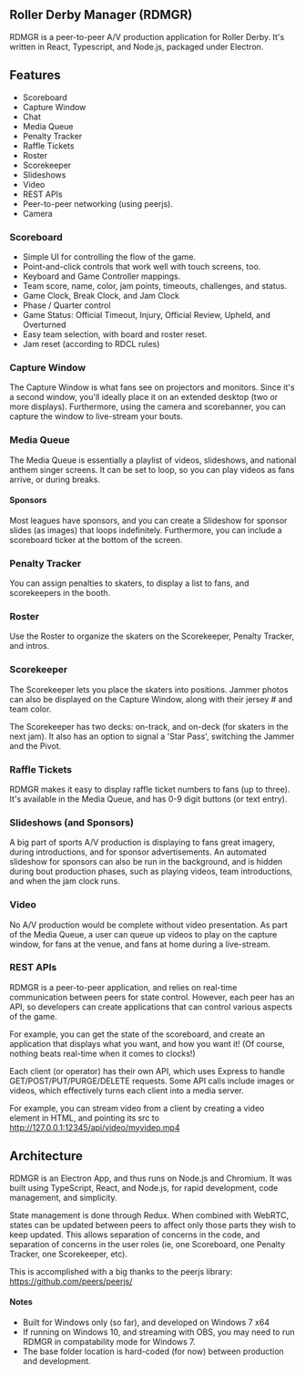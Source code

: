 ## Roller Derby Manager (RDMGR)

RDMGR is a peer-to-peer A/V production application for Roller Derby. It's written in React, Typescript, and Node.js, packaged under Electron. 

## Features
- Scoreboard
- Capture Window
- Chat
- Media Queue
- Penalty Tracker
- Raffle Tickets
- Roster
- Scorekeeper
- Slideshows
- Video
- REST APIs
- Peer-to-peer networking (using peerjs).
- Camera

### Scoreboard
- Simple UI for controlling the flow of the game.
- Point-and-click controls that work well with touch screens, too.
- Keyboard and Game Controller mappings.
- Team score, name, color, jam points, timeouts, challenges, and status.
- Game Clock, Break Clock, and Jam Clock
- Phase / Quarter control
- Game Status: Official Timeout, Injury, Official Review, Upheld, and Overturned
- Easy team selection, with board and roster reset.
- Jam reset (according to RDCL rules)

### Capture Window

The Capture Window is what fans see on projectors and monitors. Since it's a second window, you'll ideally place it on an extended desktop (two or more displays). Furthermore, using the camera and scorebanner, you can capture the window to live-stream your bouts.

### Media Queue

The Media Queue is essentially a playlist of videos, slideshows, and national anthem singer screens. It can be set to loop, so you can play videos as fans arrive, or during breaks.

#### Sponsors

Most leagues have sponsors, and you can create a Slideshow for sponsor slides (as images) that loops indefinitely. Furthermore, you can include a scoreboard ticker at the bottom of the screen.

### Penalty Tracker

You can assign penalties to skaters, to display a list to fans, and scorekeepers in the booth.

### Roster

Use the Roster to organize the skaters on the Scorekeeper, Penalty Tracker, and intros.

### Scorekeeper

The Scorekeeper lets you place the skaters into positions. Jammer photos can also be displayed on the Capture Window, along with their jersey # and team color.

The Scorekeeper has two decks: on-track, and on-deck (for skaters in the next jam). It also has an option to signal a 'Star Pass', switching the Jammer and the Pivot.

### Raffle Tickets

RDMGR makes it easy to display raffle ticket numbers to fans (up to three). It's available in the Media Queue, and has 0-9 digit buttons (or text entry).

### Slideshows (and Sponsors)

A big part of sports A/V production is displaying to fans great imagery, during introductions, and for sponsor advertisements. An automated slideshow for sponsors can also be run in the background, and is hidden during bout production phases, such as playing videos, team introductions, and when the jam clock runs.

### Video

No A/V production would be complete without video presentation. As part of the Media Queue, a user can queue up videos to play on the capture window, for fans at the venue, and fans at home during a live-stream.

### REST APIs

RDMGR is a peer-to-peer application, and relies on real-time communication between peers for state control. However, each peer has an API, so developers can create applications that can control various aspects of the game.

For example, you can get the state of the scoreboard, and create an application that displays what you want, and how you want it! (Of course, nothing beats real-time when it comes to clocks!)

Each client (or operator) has their own API, which uses Express to handle GET/POST/PUT/PURGE/DELETE requests. Some API calls include images or videos, which effectively turns each client into a media server. 

For example, you can stream video from a client by creating a video element in HTML, and pointing its src to http://127.0.0.1:12345/api/video/myvideo.mp4

## Architecture

RDMGR is an Electron App, and thus runs on Node.js and Chromium. It was built using TypeScript, React, and Node.js, for rapid development, code management, and simplicity. 

State management is done through Redux. When combined with WebRTC, states can be updated between peers to affect only those parts they wish to keep updated. This allows separation of concerns in the code, and separation of concerns in the user roles (ie, one Scoreboard, one Penalty Tracker, one Scorekeeper, etc).

This is accomplished with a big thanks to the peerjs library: https://github.com/peers/peerjs/

#### Notes

- Built for Windows only (so far), and developed on Windows 7 x64
- If running on Windows 10, and streaming with OBS, you may need to run RDMGR in compatability mode for Windows 7.
- The base folder location is hard-coded (for now) between production and development.
